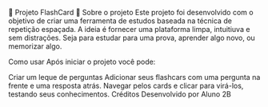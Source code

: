 🧠 Projeto FlashCard
🎯 Sobre o projeto
Este projeto foi desenvolvido com o objetivo de criar uma ferramenta de estudos baseada na técnica de repetição espaçada. A ideia é fornecer uma plataforma limpa, intuitiuva e sem distrações. Seja para estudar para uma prova, aprender algo novo, ou memorizar algo.

Como usar
Após iniciar o projeto você pode:

Criar um leque de perguntas
Adicionar seus flashcars com uma pergunta na frente e uma resposta atrás.
Navegar pelos cards e clicar para virá-los, testando seus conhecimentos.
Créditos
Desenvolvido por Aluno 2B 